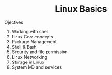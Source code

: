 <h1 align="center"> Linux Basics </h1>

Ojectives
1.  Working with shell
2. Linux Core concepts
3. Package Management
4. Shell & Bash
5. Security and file permission
6. Linux Networking 
7. Storage in Linux
8. System MD and services
